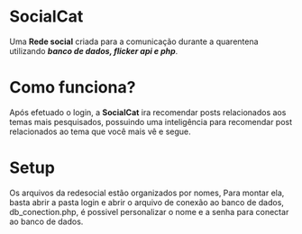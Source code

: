 # SocialCat
  Uma **Rede social** criada para a comunicação durante a quarentena utilizando ***banco de dados, flicker api e php***.

# Como funciona?
  Após efetuado o login, a **SocialCat** ira recomendar posts relacionados aos temas mais pesquisados, possuindo uma inteligência para recomendar post relacionados ao tema que você mais vê e segue.

# Setup
  Os arquivos da redesocial estão organizados por nomes, Para montar ela, basta abrir a pasta login e abrir o arquivo de conexão ao banco de dados, db_conection.php, é possivel personalizar o nome e a senha para conectar ao banco de dados.
 
